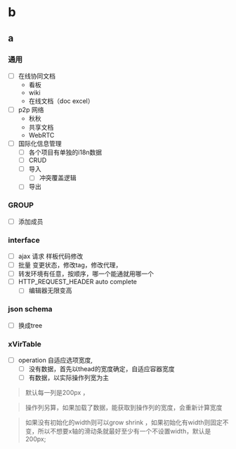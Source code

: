 # b

## a

### 通用

- [ ] 在线协同文档
  - 看板
  - wiki
  - 在线文档（doc excel）
- [ ] p2p 网络
  - 秋秋
  - 共享文档
  - WebRTC
- [ ] 国际化信息管理
  - [ ] 各个项目有单独的i18n数据
  - [ ] CRUD
  - [ ] 导入
    - [ ] 冲突覆盖逻辑
  - [ ] 导出

### GROUP

- [ ] 添加成员

### interface

- [ ] ajax 请求 样板代码修改
- [ ] 批量 变更状态，修改tag，修改代理，
- [ ] 转发环境有任意，按顺序，哪一个能通就用哪一个
- [ ] HTTP_REQUEST_HEADER auto complete
  - [ ] 编辑器无限变高

### json schema

- [ ] 换成tree

### xVirTable

- [ ] operation 自适应选项宽度,
  - [ ] 没有数据，首先以thead的宽度确定，自适应容器宽度 
  - [ ] 有数据，以实际操作列宽为主

>默认每一列是200px ，

>操作列另算，如果加载了数据，能获取到操作列的宽度，会重新计算宽度

>如果没有初始化的width则可以grow shrink ，如果初始化有width则固定不变，所以不想要x轴的滑动条就最好至少有一个不设置width，默认是200px;

